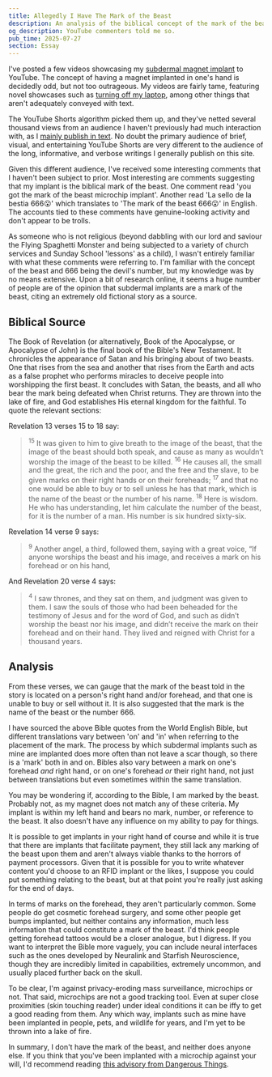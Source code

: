```yaml
---
title: Allegedly I Have The Mark of the Beast
description: An analysis of the biblical concept of the mark of the beast, how it relates to biohacking implants, and a debunking of the notion that I have been marked by the beast as discussed in the Book of Revelation.
og_description: YouTube commenters told me so.
pub_time: 2025-07-27
section: Essay
---
```


I've posted a few videos showcasing my [subdermal magnet implant](/posts/my-biohacking-experience) to YouTube. The concept of having a magnet implanted in one's hand is decidedly odd, but not too outrageous. My videos are fairly tame, featuring novel showcases such as [turning off my laptop](/videos/laptop-sleep-mode-with-magnet-implant), among other things that aren't adequately conveyed with text.

The YouTube Shorts algorithm picked them up, and they've netted several thousand views from an audience I haven't previously had much interaction with, as I [mainly publish in text](/posts/why-not-video). No doubt the primary audience of brief, visual, and entertaining YouTube Shorts are very different to the audience of the long, informative, and verbose writings I generally publish on this site.

Given this different audience, I've received some interesting comments that I haven't been subject to prior. Most interesting are comments suggesting that my implant is the biblical mark of the beast. One comment read 'you got the mark of the beast microchip implant'. Another read 'La sello de la bestia 666😮' which translates to 'The mark of the beast 666😮' in English. The accounts tied to these comments have genuine-looking activity and don't appear to be trolls.

As someone who is not religious (beyond dabbling with our lord and saviour the Flying Spaghetti Monster and being subjected to a variety of church services and Sunday School 'lessons' as a child), I wasn't entirely familiar with what these comments were referring to. I'm familiar with the concept of the beast and 666 being the devil's number, but my knowledge was by no means extensive. Upon a bit of research online, it seems a huge number of people are of the opinion that subdermal implants are a mark of the beast, citing an extremely old fictional story as a source.

## Biblical Source

The Book of Revelation (or alternatively, Book of the Apocalypse, or Apocalypse of John) is the final book of the Bible's New Testament. It chronicles the appearance of Satan and his bringing about of two beasts. One that rises from the sea and another that rises from the Earth and acts as a false prophet who performs miracles to deceive people into worshipping the first beast. It concludes with Satan, the beasts, and all who bear the mark being defeated when Christ returns. They are thrown into the lake of fire, and God establishes His eternal kingdom for the faithful. To quote the relevant sections:

Revelation 13 verses 15 to 18 say:

> <sup>15</sup> It was given to him to give breath to the image of the beast, that the image of the beast should both speak, and cause as many as wouldn’t worship the image of the beast to be killed. <sup>16</sup> He causes all, the small and the great, the rich and the poor, and the free and the slave, to be given marks on their right hands or on their foreheads; <sup>17</sup> and that no one would be able to buy or to sell unless he has that mark, which is the name of the beast or the number of his name. <sup>18</sup> Here is wisdom. He who has understanding, let him calculate the number of the beast, for it is the number of a man. His number is six hundred sixty-six.

Revelation 14 verse 9 says:

> <sup>9</sup> Another angel, a third, followed them, saying with a great voice, “If anyone worships the beast and his image, and receives a mark on his forehead or on his hand,

And Revelation 20 verse 4 says:

> <sup>4</sup> I saw thrones, and they sat on them, and judgment was given to them. I saw the souls of those who had been beheaded for the testimony of Jesus and for the word of God, and such as didn’t worship the beast nor his image, and didn’t receive the mark on their forehead and on their hand. They lived and reigned with Christ for a thousand years.

## Analysis

From these verses, we can gauge that the mark of the beast told in the story is located on a person's right hand and/or forehead, and that one is unable to buy or sell without it. It is also suggested that the mark is the name of the beast or the number 666.

I have sourced the above Bible quotes from the World English Bible, but different translations vary between 'on' and 'in' when referring to the placement of the mark. The process by which subdermal implants such as mine are implanted does more often than not leave a scar though, so there is a 'mark' both in and on. Bibles also vary between a mark on one's forehead _and_ right hand, or on one's forehead _or_ their right hand, not just between translations but even sometimes within the same translation.

You may be wondering if, according to the Bible, I am marked by the beast. Probably not, as my magnet does not match any of these criteria. My implant is within my left hand and bears no mark, number, or reference to the beast. It also doesn't have any influence on my ability to pay for things.

It is possible to get implants in your right hand of course and while it is true that there are implants that facilitate payment, they still lack any marking of the beast upon them and aren't always viable thanks to the horrors of payment processors. Given that it is possible for you to write whatever content you'd choose to an RFID implant or the likes, I suppose you could put something relating to the beast, but at that point you're really just asking for the end of days.

In terms of marks on the forehead, they aren't particularly common. Some people do get cosmetic forehead surgery, and some other people get bumps implanted, but neither contains any information, much less information that could constitute a mark of the beast. I'd think people getting forehead tattoos would be a closer analogue, but I digress. If you want to interpret the Bible more vaguely, you can include neural interfaces such as the ones developed by Neuralink and Starfish Neuroscience, though they are incredibly limited in capabilities, extremely uncommon, and usually placed further back on the skull.

To be clear, I'm against privacy-eroding mass surveillance, microchips or not. That said, microchips are not a good tracking tool. Even at super close proximities (skin touching reader) under ideal conditions it can be iffy to get a good reading from them. Any which way, implants such as mine have been implanted in people, pets, and wildlife for years, and I'm yet to be thrown into a lake of fire.

In summary, I don't have the mark of the beast, and neither does anyone else. If you think that you've been implanted with a microchip against your will, I'd recommend reading [this advisory from Dangerous Things](https://forum.dangerousthings.com/t/so-you-think-youve-been-implanted-against-your-will/64).
